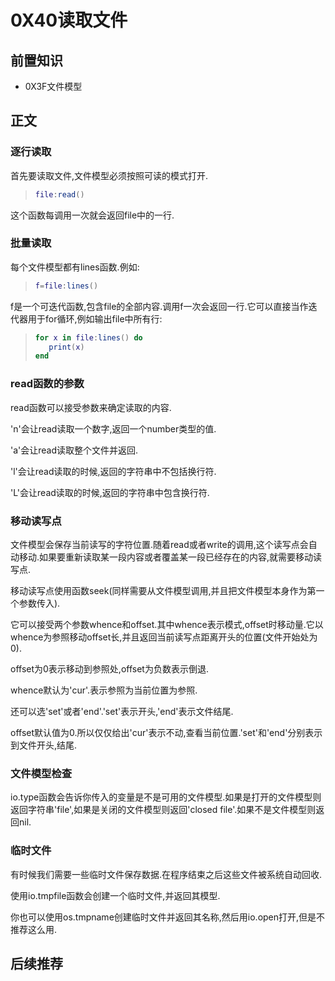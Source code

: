 # 0X40读取文件

## 前置知识

* 0X3F文件模型

## 正文

### 逐行读取

首先要读取文件,文件模型必须按照可读的模式打开.

>```lua
>file:read()
>```

这个函数每调用一次就会返回file中的一行.

### 批量读取

每个文件模型都有lines函数.例如:

>```lua
>f=file:lines()
>```

f是一个可迭代函数,包含file的全部内容.调用f一次会返回一行.它可以直接当作迭代器用于for循环,例如输出file中所有行:

>```lua
>for x in file:lines() do
>    print(x)
>end
>```

### read函数的参数

read函数可以接受参数来确定读取的内容.

'n'会让read读取一个数字,返回一个number类型的值.

'a'会让read读取整个文件并返回.

'l'会让read读取的时候,返回的字符串中不包括换行符.

'L'会让read读取的时候,返回的字符串中包含换行符.

### 移动读写点

文件模型会保存当前读写的字符位置.随着read或者write的调用,这个读写点会自动移动.如果要重新读取某一段内容或者覆盖某一段已经存在的内容,就需要移动读写点.

移动读写点使用函数seek(同样需要从文件模型调用,并且把文件模型本身作为第一个参数传入).

它可以接受两个参数whence和offset.其中whence表示模式,offset时移动量.它以whence为参照移动offset长,并且返回当前读写点距离开头的位置(文件开始处为0).

offset为0表示移动到参照处,offset为负数表示倒退.

whence默认为'cur'.表示参照为当前位置为参照.

还可以选'set'或者'end'.'set'表示开头,'end'表示文件结尾.

offset默认值为0.所以仅仅给出'cur'表示不动,查看当前位置.'set'和'end'分别表示到文件开头,结尾.

### 文件模型检查

io.type函数会告诉你传入的变量是不是可用的文件模型.如果是打开的文件模型则返回字符串'file',如果是关闭的文件模型则返回'closed file'.如果不是文件模型则返回nil.

### 临时文件

有时候我们需要一些临时文件保存数据.在程序结束之后这些文件被系统自动回收.

使用io.tmpfile函数会创建一个临时文件,并返回其模型.

你也可以使用os.tmpname创建临时文件并返回其名称,然后用io.open打开,但是不推荐这么用.

## 后续推荐